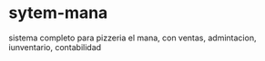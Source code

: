 # sytem-mana
sistema completo para pizzeria el mana, con ventas, admintacion, iunventario, contabilidad
